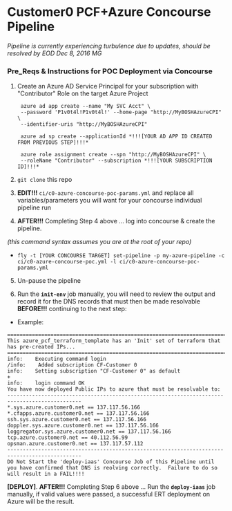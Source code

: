 # Customer0 PCF+Azure Concourse Pipeline


*_Pipeline is currently experiencing turbulence due to updates,  should be resolved by EOD Dec 8, 2016 MG_*

### Pre_Reqs & Instructions for POC Deployment via Concourse

1. Create an Azure AD Service Principal for your subscription with "Contributor" Role on the target Azure Project

        azure ad app create --name "My SVC Acct" \
        --password 'P1v0t4l!P1v0t4l!' --home-page "http://MyBOSHAzureCPI" \
        --identifier-uris "http://MyBOSHAzureCPI"

        azure ad sp create --applicationId *!!![YOUR AD APP ID CREATED FROM PREVIOUS STEP]!!!*

        azure role assignment create --spn "http://MyBOSHAzureCPI" \
        --roleName "Contributor" --subscription *!!![YOUR SUBSCRIPTION ID]!!!*

2. `git clone` this repo

3. **EDIT!!!** `ci/c0-azure-concourse-poc-params.yml` and replace all variables/parameters you will want for your concourse individual pipeline run

4. **AFTER!!!** Completing Step 4 above ... log into concourse & create the pipeline.

  _(this command syntax assumes you are at the root of your repo)_
  - `fly -t [YOUR CONCOURSE TARGET] set-pipeline -p my-azure-pipeline -c ci/c0-azure-concourse-poc.yml -l ci/c0-azure-concourse-poc-params.yml`

5. Un-pause the pipeline

6. Run the **`init-env`** job manually,  you will need to review the output and record it for the DNS records that must then be made resolvable **BEFORE!!!** continuing to the next step:
  - Example:

```
==============================================================================================
This azure_pcf_terraform_template has an 'Init' set of terraform that has pre-created IPs...
==============================================================================================
info:    Executing command login
/info:    Added subscription CF-Customer 0                                     
info:    Setting subscription "CF-Customer 0" as default
+
info:    login command OK
You have now deployed Public IPs to azure that must be resolvable to:
----------------------------------------------------------------------------------------------
*.sys.azure.customer0.net == 137.117.56.166
*.cfapps.azure.customer0.net == 137.117.56.166
ssh.sys.azure.customer0.net == 137.117.56.166
doppler.sys.azure.customer0.net == 137.117.56.166
loggregator.sys.azure.customer0.net == 137.117.56.166
tcp.azure.customer0.net == 40.112.56.99
opsman.azure.customer0.net == 137.117.57.112
----------------------------------------------------------------------------------------------
DO Not Start the 'deploy-iaas' Concourse Job of this Pipeline until you have confirmed that DNS is reolving correctly.  Failure to do so will result in a FAIL!!!!
```

**[DEPLOY]**. **AFTER!!!** Completing Step 6 above ... Run the **`deploy-iaas`** job manually, if valid values were passed, a successful ERT deployment on Azure will be the result.
